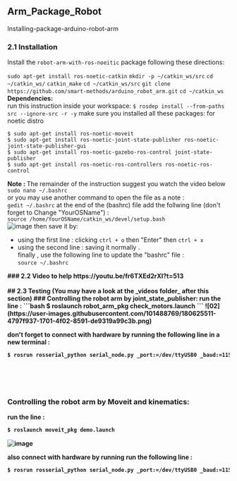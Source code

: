 ## Arm_Package_Robot

Installing-package-arduino-robot-arm
### 2.1 Installation
Install the `robot-arm-with-ros-noeitic` package following these directions:

```sudo apt-get install ros-noetic-catkin```
```mkdir -p ~/catkin_ws/src```
```cd ~/catkin_ws/```
```catkin_make```
```cd ~/catkin_ws/src```
```git clone https://github.com/smart-methods/arduino_robot_arm.git```
```cd ~/catkin_ws```
<b>Dependencies:</b>
<br>
run this instruction inside your workspace:
```$ rosdep install --from-paths src --ignore-src -r -y```
make sure you installed all these packages:
for noetic distro
```
$ sudo apt-get install ros-noetic-moveit
$ sudo apt-get install ros-noetic-joint-state-publisher ros-noetic-joint-state-publisher-gui
$ sudo apt-get install ros-noetic-gazebo-ros-control joint-state-publisher
$ sudo apt-get install ros-noetic-ros-controllers ros-noetic-ros-control
```
<b> Note : </b> The remainder of the instruction suggest you watch the video below
```sudo nano ~/.bashrc```  
or you may use another command to open the file as a note :  
```gedit ~/.bashrc```
at the end of the (bashrc) file add the follwing line (don't forget to Change "YourOSName") :  
```source /home/YourOSName/catkin_ws/devel/setup.bash```  
 ![image](https://user-images.githubusercontent.com/107868473/180746894-c273994b-7dd8-4da5-a91b-5fce9fa6d588.png)
then save it by:  
* using the first line : clicking `ctrl + o` then "Enter" then `ctrl + x`
* using the second line : saving it normally .  
finally , use the following line to update the "bashrc" file :  
```source ~/.bashrc```
<b> 
### 2.2 Video to help
https://youtu.be/fr6TXEd2rXI?t=513
<br>
<br>
<b> 
## 2.3 Testing
 (You may have a look at the _videos folder_ after this section)  
### Controlling the robot arm by joint_state_publisher:
run the line :  
```bash
$ roslaunch robot_arm_pkg check_motors.launch
```
![02](https://user-images.githubusercontent.com/101488769/180625511-4797f937-1701-4f02-8591-de9319a99c3b.png)<br>

don't forget to connect with hardware by running the following line in a new terminal :  
```bash
$ rosrun rosserial_python serial_node.py _port:=/dev/ttyUSB0 _baud:=115200
```
<br>
<br>
<br>

### Controlling the robot arm by Moveit and kinematics:
run the line :  
```bash
$ roslaunch moveit_pkg demo.launch
```
![image](https://user-images.githubusercontent.com/107868473/180745800-86f22bdf-2d78-4ce8-bb9b-50e4bf8f126a.png)

also connect with hardware by running run the following line :
```bash
$ rosrun rosserial_python serial_node.py _port:=/dev/ttyUSB0 _baud:=115200
```

